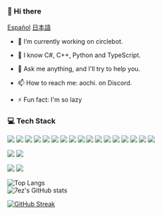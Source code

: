 ### 👋 Hi there

[Español](https://github.com/7ez/7ez/blob/7ez/README_es.md)
[日本語](https://github.com/7ez/7ez/blob/7ez/README_ja.md)

- 🔭 I’m currently working on circlebot.

- 🌱 I know C#, C++, Python and TypeScript.

- 💬 Ask me anything, and I'll try to help you.

- 📫 How to reach me: aochi. on Discord.

- ⚡ Fun fact: I'm so lazy

### 💻 Tech Stack
![](https://img.shields.io/badge/C%23-239120?style=for-the-badge&logo=csharp&logoColor=white)
![](https://img.shields.io/badge/Python-14354C?style=for-the-badge&logo=python&logoColor=white)
![](https://img.shields.io/badge/HTML5-E34F26?style=for-the-badge&logo=html5&logoColor=white)
![](https://img.shields.io/badge/CSS-239120?&style=for-the-badge&logo=css3&logoColor=white)
![](https://img.shields.io/badge/.NET-5C2D91?style=for-the-badge&logo=.net&logoColor=white)
![](https://img.shields.io/badge/JavaScript-F7DF1E?style=for-the-badge&logo=JavaScript&logoColor=white)
![](https://img.shields.io/badge/Node.js-43853D?style=for-the-badge&logo=node.js&logoColor=white)
![](https://img.shields.io/badge/TypeScript-007ACC?style=for-the-badge&logo=typescript&logoColor=white)
![](https://img.shields.io/badge/C-00599C?style=for-the-badge&logo=c&logoColor=white)
![](https://img.shields.io/badge/C%2B%2B-00599C?style=for-the-badge&logo=c%2B%2B&logoColor=white)
![](https://img.shields.io/badge/Java-ED8B00?style=for-the-badge&logo=openjdk&logoColor=white)
![](https://img.shields.io/badge/Go-00ADD8?style=for-the-badge&logo=go&logoColor=white)
![](https://img.shields.io/badge/Rust-000000?style=for-the-badge&logo=rust&logoColor=white)
![](https://img.shields.io/badge/React-20232A?style=for-the-badge&logo=react&logoColor=61DAFB)
![](https://img.shields.io/badge/Tailwind_CSS-38B2AC?style=for-the-badge&logo=tailwind-css&logoColor=white)
![](https://img.shields.io/badge/MongoDB-4EA94B?style=for-the-badge&logo=mongodb&logoColor=white)
![](https://img.shields.io/badge/Meilisearch-FF5484?style=for-the-badge&logo=meilisearch&logoColor=white)

![](https://img.shields.io/badge/Windows%2011-0078D6?style=for-the-badge&logo=windows&logoColor=white)
![](https://img.shields.io/badge/Ubuntu-E95420?style=for-the-badge&logo=ubuntu&logoColor=white)

![](https://img.shields.io/badge/Intel-Core_i5_12400F-0071C5?style=for-the-badge&logo=intel&logoColor=white)
![](https://img.shields.io/badge/NVIDIA-GeForce%20RTX%203060-76B900?style=for-the-badge&logo=nvidia&logoColor=white)


![Top Langs](https://github-readme-stats.vercel.app/api/top-langs?username=7ez&show_icons=true&count_private=true&theme=dark)
<br />
![7ez's GitHub stats](https://github-readme-stats.vercel.app/api?username=7ez&show_icons=true&count_private=true&theme=dark)

[![GitHub Streak](https://streak-stats.demolab.com?user=7ez&theme=dark)](https://git.io/streak-stats)
